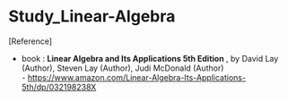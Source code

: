 # Study_Linear-Algebra

[Reference]
- book : **Linear Algebra and Its Applications 5th Edition** , by David Lay (Author), Steven Lay (Author), Judi McDonald (Author) </br>
         - https://www.amazon.com/Linear-Algebra-Its-Applications-5th/dp/032198238X
